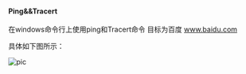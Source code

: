 #### Ping&&Tracert

在windows命令行上使用ping和Tracert命令
目标为百度 www.baidu.com

具体如下图所示：

![pic](https://github.com/diansandaosiwje/recourse/blob/master/webHomework1.png?raw=true)
